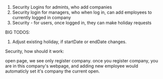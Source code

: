1. Security Logins for admints, who add companies
2. Security login for managers, who when log in, can add
    employees to currently logged in company
3. Security - for users, once logged in, they can make holiday requests

BIG TODOS:
1. Adjust existing holiday, if startDate or endDate changes. 




Security, how should it work:

open page, we see only register company. once you register company, you are in this company's webpage, and adding
new employee would automaticly set it's company the current open.